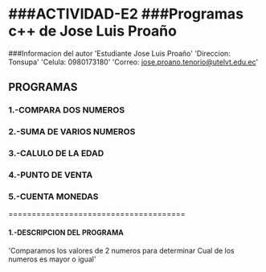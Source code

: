###ACTIVIDAD-E2
###Programas c++ de Jose Luis Proaño
======================================
###Informacion del autor
'Estudiante Jose Luis Proaño'
'Direccion: Tonsupa'
'Celula: 0980173180'
'Correo: jose.proano.tenorio@utelvt.edu.ec'

##   PROGRAMAS
###  1.-COMPARA DOS NUMEROS
###  2.-SUMA DE VARIOS NUMEROS
###  3.-CALULO DE LA EDAD 
###  4.-PUNTO DE VENTA 
###  5.-CUENTA MONEDAS
======================================

#### 1.-DESCRIPCION DEL PROGRAMA
'Comparamos los valores de 2 numeros para determinar
Cual de los numeros es mayor o igual'
